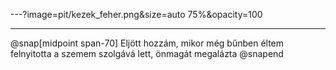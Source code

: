 ---?image=pit/kezek_feher.png&size=auto 75%&opacity=100

---

@snap[midpoint span-70]
Eljött hozzám, mikor még bűnben éltem
felnyitotta a szemem
szolgává lett, önmagát megalázta
@snapend
